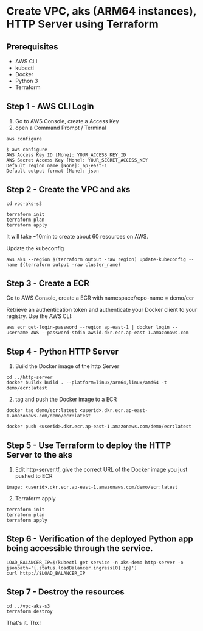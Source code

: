 # Create VPC, aks (ARM64 instances), HTTP Server using Terraform

## Prerequisites
- AWS CLI
- kubectl
- Docker
- Python 3
- Terraform

## Step 1 - AWS CLI Login
1. Go to AWS Console, create a Access Key
1. open a Command Prompt / Terminal
```
aws configure

$ aws configure
AWS Access Key ID [None]: YOUR_ACCESS_KEY_ID
AWS Secret Access Key [None]: YOUR_SECRET_ACCESS_KEY
Default region name [None]: ap-east-1
Default output format [None]: json
```

## Step 2 - Create the VPC and aks
```
cd vpc-aks-s3

terraform init
terraform plan
terraform apply
```

It will take ~10min to create about 60 resources on AWS. 

Update the kubeconfig
```
aws aks --region $(terraform output -raw region) update-kubeconfig --name $(terraform output -raw cluster_name)
```

## Step 3 - Create a ECR
Go to AWS Console, create a ECR with namespace/repo-name = demo/ecr

Retrieve an authentication token and authenticate your Docker client to your registry. Use the AWS CLI:

```
aws ecr get-login-password --region ap-east-1 | docker login --username AWS --password-stdin awsid.dkr.ecr.ap-east-1.amazonaws.com
```

## Step 4 - Python HTTP Server

1. Build the Docker image of the http Server

```
cd ../http-server
docker buildx build . --platform=linux/arm64,linux/amd64 -t demo/ecr:latest
```

2. tag and push the Docker image to a ECR

```        
docker tag demo/ecr:latest <userid>.dkr.ecr.ap-east-1.amazonaws.com/demo/ecr:latest

docker push <userid>.dkr.ecr.ap-east-1.amazonaws.com/demo/ecr:latest
```
## Step 5 - Use Terraform to deploy the HTTP Server to the aks
1. Edit http-server.tf, give the correct URL of the Docker image you just pushed to ECR

```
image: <userid>.dkr.ecr.ap-east-1.amazonaws.com/demo/ecr:latest
```

2. Terraform apply
```
terraform init
terraform plan
terraform apply
```

## Step 6 - Verification of the deployed Python app being accessible through the service.

```
LOAD_BALANCER_IP=$(kubectl get service -n aks-demo http-server -o jsonpath='{.status.loadBalancer.ingress[0].ip}')
curl http://$LOAD_BALANCER_IP
```

## Step 7 - Destroy the resources
```
cd ../vpc-aks-s3
terraform destroy
```

That's it. Thx!